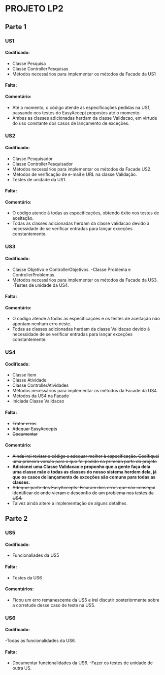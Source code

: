 # PROJETO LP2

## Parte 1

### US1
#### Codificado:
- Classe Pesquisa
- Classe ControllerPesquisas
- Métodos necessários para implementar os métodos da Facade da US1
#### Falta:

#### Comentário:
- Até o momento, o código atende às especificações pedidas na US1, passando nos testes do EasyAccept propostos até o momento.
- Ambas as classes adicionadas herdam da classe Validacao, em virtude do uso constante dos casos de lançamento de exceções.

### US2
#### Codificado:
- Classe Pesquisador
- Classe ControllerPesquisador
- Métodos necessários para implementar os métodos da Facade US2.
- Métodos de verificação de e-mail e URL na classe Validação.
- Testes de unidade da US1.
#### Falta:

#### Comentário:
- O código atende à todas as especificações, obtendo êxito nos testes de aceitação.
- Todas as classes adicionadas herdam da classe validacao devido à necessidade de se verificar entradas para lançar exceções constantemente.

### US3
#### Codificado:
- Classe Objetivo e ControllerObjetivos.
-Classe Problema e ControllerProblemas.
- Métodos necessários para implementar os métodos da Facade da US3.
-Testes de unidade da US4.
#### Falta:

#### Comentário:
- O codigo atende à todas as especificações e os testes de aceitação não apontam nenhum erro neste.
- Todas as classes adicionadas herdam da classe Validacao devido à necessidade de se verificar entradas para lançar exceções constantemente.

### US4
#### Codificado:
- Classe Item
- Classe Atividade
- Classe ControllerAtividades
- Métodos necessários para implementar os métodos da Facade da US4
- Métodos da US4 na Facade
- Iniciada Classe Validacao
#### Falta:
- ~~Tratar erros~~
- ~~Adequar EasyAccepts~~
- ~~Documentar~~
#### Comentário:
- ~~Ainda irei revisar o código e adequar melhor à especificação. Codifiquei uma primeira versão para o que foi pedido na primeira parte do projeto~~
- **Adicionei uma Classe Validacao e proponho que a gente faça dela uma classe mãe e todas as classes do nosso sistema herdem dela, já que os casos de lançamento de exceções são comuns para todas as classes.** 
- ~~Adequei parte dos EasyAccepts. Ficaram dois erros que não consegui identificar de onde vieram e desconfio de um problema nos testes da US4.~~
- Talvez ainda altere a implementação de alguns detalhes.

## Parte 2
### US5
#### Codificado:
- Funcionaliades da US5
#### Falta:
- Testes da US6
#### Comentários:
- Ficou um erro remanescente da US5 e irei discutir posteriormente sobre a corretude desse caso de teste na US5.

### US6
#### Codificado:
-Todas as funcionalidades da US6.
#### Falta:
- Documentar funcionalidades da US6.
-Fazer os testes de unidade de outra US.
